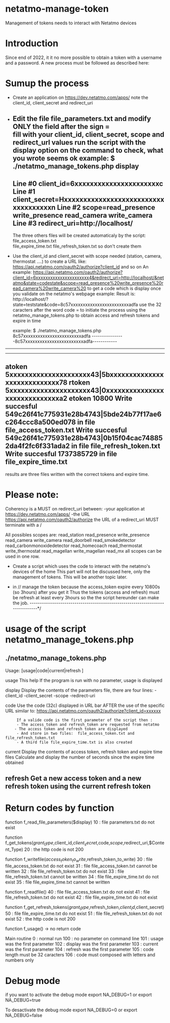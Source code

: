 # netatmo-manage-token
Management of tokens needs to interact with Netatmo devices

# Introduction 
Since end of 2022, it it no more possible to obtain a token with a username and a password.
A new process must be followed as described here:
   
# Sumup the process

- Create an application on https://dev.netatmo.com/apps/
  note the client_id, client_secret and redirect_uri
- Edit the file file_parameters.txt 
  and modify ONLY the field after the sign =  
  fill with your client_id, client_secret, scope and redirect_url values
  run the script with the display option on the command to check, what you wrote seems ok
  example:
  $ ./netatmo_manage_tokens.php display
  -----------------------------------------------------------------------------------
  Line #0 client_id=6xxxxxxxxxxxxxxxxxxxxxxc 
  Line #1 client_secret=Hxxxxxxxxxxxxxxxxxxxxxxxxxxxxxxxxxxxxn
  Line #2 scope=read_presence write_presence read_camera write_camera
  Line #3 redirect_uri=http://localhost/ 
  -----------------------------------------------------------------------------------
  The three others files will be created automaticaly by the script:
    file_access_token.txt  
    file_expire_time.txt
    file_refresh_token.txt
  so don't create them
 
- Use the client_id and client_secret with scope needed (station, camera, thermostat ....)
   to create a URL like: https://api.netatmo.com/oauth2/authorize?client_id and so on
   An example:
   https://api.netatmo.com/oauth2/authorize?client_id=6xxxxxxxxxxxxxxxxxxxxxx4&redirect_uri=http://localhost/&netatmo&state=codestate&scope=read_presence%20write_presence%20read_camera%20write_camera%20
  to get a code which is display once you validate on the netatmo's webpage
  example:
  Result is: http://localhost/?state=teststate&code=8c57xxxxxxxxxxxxxxxxxxxxxxxxadfa
  use the 32 caracters after the word code =
  to initiate the process using the netatmo_manage_tokens.php to obtain access and refresh tokens and expire in time

   example:
  $ ./netatmo_manage_tokens.php 8c57xxxxxxxxxxxxxxxxxxxxxxxxadfa
 ----------------8c57xxxxxxxxxxxxxxxxxxxxxxxxadfa------------
 --------------------------------------------------------------------------
 --------------------------------------------------------------------------
 atoken 5xxxxxxxxxxxxxxxxxxxxx43|5bxxxxxxxxxxxxxxxxxxxxxxxxxxxx78
 rtoken 5xxxxxxxxxxxxxxxxxxxxx43|0xxxxxxxxxxxxxxxxxxxxxxxxxxxxxa2
 etoken 10800
 Write succesful 549c26f41c775931e28b4743|5bde24b77f17ae6c264ccc8a500ed078 in file file_access_token.txt
 Write succesful 549c26f41c775931e28b4743|0b15f04cac748852da4f2fc6f331ada2 in file file_refresh_token.txt
 Write succesful 1737385729 in file file_expire_time.txt
 --------------------------------------------------------------------------

 results are three files written with the correct tokens and expire time.

# Please note:
Coherency is a MUST on redirect_uri  between:
        -your application at https://dev.netatmo.com/apps/
        -the URL https://api.netatmo.com/oauth2/authorize
        the URL of a redirect_uri MUST terminate with a /

All possibles scopes are:
        read_station
        read_presence write_presence read_camera write_camera
        read_doorbell read_smokedetector read_carbonmonoxidedetector read_homecoach
        read_thermostat write_thermostat
        read_magellan write_magellan read_mx
  all scopes can be used in one row.


- Create a script which uses the code to interact with the netatmo's devices of the home
  This part will not be discussed here, only the management of tokens. This will be another topic later.

- in // manage the token because the access_token expire every 10800s (so 3hours) after you get it
  Thus the tokens (access and refresh) must be refresh at least every 3hours so the the script hereunder can make the job.
  ------------------------------------------------------------------------------*/

# usage of the script netatmo_manage_tokens.php
./netatmo_manage_tokens.php
 -----------------------------------------------------------------------------------
 Usage: [usage|code|current|refresh ]

 usage
         This help
         If the program is run with no parameter, usage is displayed

 display
         Display the contents of the parameters file, there are four lines:
         -client_id
         -client_secret
         -scope
         -redirect-uri

 code
         Use the code (32c) displayed in URL bar
         AFTER the use of the specific URL similar to:
         https://api.netatmo.com/oauth2/authorize?client_id=xxxxxx

         If a valide code is the first parameter of the script then :
         - The access_token and refresh_token are requested from netatmo
        - The access token and refresh token are displayed
         - And store in two files:  file_access_token.txt and file_refresh_token.txt
         - A third file file_expire_time.txt is also created

 current
         Display the contents of access token, refresh token and expire time files
         Calculate and display the number of seconds since the expire time obtained

 refresh
         Get a new access token and a new refresh token
         using the current refresh token
 -----------------------------------------------------------------------------------


# Return codes by function

function f_read_file_parameters($display)
   10 : file parameters.txt do not exist

function f_get_tokens($grant_type,$client_id,$client_secret,$code,$scope,$redirect_uri,$Content_Type)
   20 : the http code is not 200

function f_writefile($access_token_to_write,$refresh_token_to_write)
   30 : file file_access_token.txt do not exist
   31 : file file_access_token.txt cannot be written
   32 : file file_refresh_token.txt do not exist
   33 : file file_refresh_token.txt cannot be written
   34 : file file_expire_time.txt do not exist
   35 : file file_expire_time.txt cannot be written

function f_readfile()
   40 : file file_access_token.txt do not exist
   41 : file file_refresh_token.txt do not exist
   42 : file file_expire_time.txt do not exist

function f_get_refresh_tokens($grant_type,$refresh_token,$client_id,$client_secret)
   50 : file file_expire_time.txt do not exist
   51 : file file_refresh_token.txt do not exist
   52 : the http code is not 200


function f_usage()
 -> no return code

Main routine
      0 : normal run
    100 : no parameter on command line
    101 : usage was the first parameter
    102 : display was the first parameter
    103 : current was the first parameter
    104 : refresh was the first parameter
    105 : code length must be 32 caracters
    106 : code must composed with letters and numbers only

# Debug mode
if you want to activate the debug mode
export  NA_DEBUG=1
or
export NA_DEBUG=true

To desactivate the debug mode
export  NA_DEBUG=0
or
export NA_DEBUG=false
